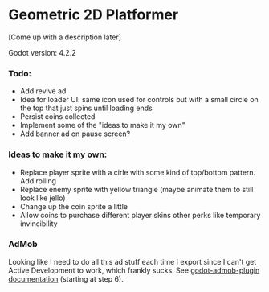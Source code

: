 # Geometric 2D Platformer

[Come up with a description later]

Godot version: 4.2.2

### Todo:

-   Add revive ad
-   Idea for loader UI: same icon used for controls but with a small circle on the top that just spins until loading ends
-   Persist coins collected
-   Implement some of the "ideas to make it my own"
-   Add banner ad on pause screen?

### Ideas to make it my own:

-   Replace player sprite with a cirle with some kind of top/bottom pattern. Add rolling
-   Replace enemy sprite with yellow triangle (maybe animate them to still look like jello)
-   Change up the coin sprite a little
-   Allow coins to purchase different player skins other perks like temporary invincibility

### AdMob

Looking like I need to do all this ad stuff each time I export since I can't get Active Development to work, which frankly sucks. See [godot-admob-plugin documentation](https://poingstudios.github.io/godot-admob-plugin/#__tabbed_2_2) (starting at step 6).
